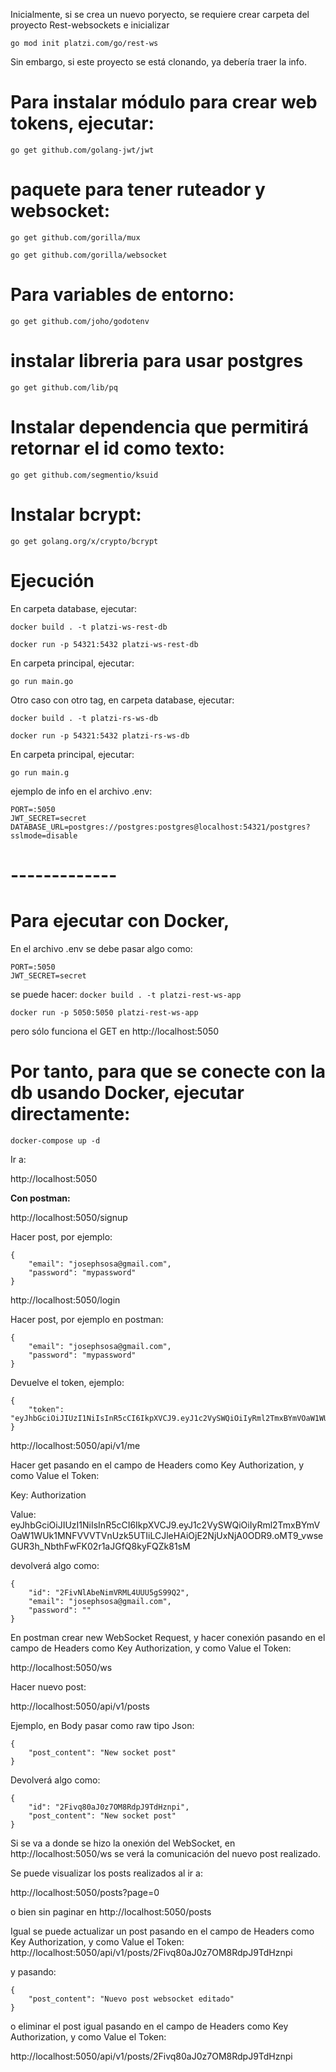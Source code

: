 Inicialmente, si se crea un nuevo poryecto, se requiere crear carpeta del proyecto Rest-websockets e inicializar

`go mod init platzi.com/go/rest-ws`

Sin embargo, si este proyecto se está clonando, ya debería traer la info.

# Para instalar módulo para crear web tokens, ejecutar:
`go get github.com/golang-jwt/jwt`
# paquete para tener ruteador y websocket:
`go get github.com/gorilla/mux`

`go get github.com/gorilla/websocket`

# Para variables de entorno:
`go get github.com/joho/godotenv`
# instalar libreria para usar postgres 
`go get github.com/lib/pq`
# Instalar dependencia que permitirá retornar el id como texto:
`go get github.com/segmentio/ksuid`
# Instalar bcrypt:
`go get golang.org/x/crypto/bcrypt`

# Ejecución
En carpeta database, ejecutar:

`docker build . -t platzi-ws-rest-db`

`docker run -p 54321:5432 platzi-ws-rest-db`

En carpeta principal, ejecutar:

`go run main.go`

Otro caso con otro tag, en carpeta database, ejecutar:

`docker build . -t platzi-rs-ws-db`

`docker run -p 54321:5432 platzi-rs-ws-db`

En carpeta principal, ejecutar:

`go run main.g`

ejemplo de info en el archivo .env:
```
PORT=:5050
JWT_SECRET=secret
DATABASE_URL=postgres://postgres:postgres@localhost:54321/postgres?sslmode=disable
```

# -------------

# Para ejecutar con Docker, 
En el archivo .env se debe pasar algo como:

```
PORT=:5050
JWT_SECRET=secret
```
se puede hacer:
`docker build . -t platzi-rest-ws-app`

`docker run -p 5050:5050 platzi-rest-ws-app`

pero sólo funciona el GET en http://localhost:5050

# Por tanto, para que se conecte con la db usando Docker, ejecutar directamente:
`docker-compose up -d`

Ir a:

http://localhost:5050

**Con postman:**

http://localhost:5050/signup

Hacer post, por ejemplo:
```
{
    "email": "josephsosa@gmail.com",
    "password": "mypassword"
}
```

http://localhost:5050/login

Hacer post, por ejemplo en postman:
```
{
    "email": "josephsosa@gmail.com",
    "password": "mypassword"
}
```

Devuelve el token, ejemplo:
```
{
    "token": "eyJhbGciOiJIUzI1NiIsInR5cCI6IkpXVCJ9.eyJ1c2VySWQiOiIyRml2TmxBYmVOaW1WUk1MNFVVVTVnUzk5UTIiLCJleHAiOjE2NjUxNjA0ODR9.oMT9_vwseGUR3h_NbthFwFK02r1aJGfQ8kyFQZk81sM"
}
```

http://localhost:5050/api/v1/me

Hacer get pasando en el campo de Headers como Key Authorization, y como Value el Token:

Key: Authorization

Value: eyJhbGciOiJIUzI1NiIsInR5cCI6IkpXVCJ9.eyJ1c2VySWQiOiIyRml2TmxBYmVOaW1WUk1MNFVVVTVnUzk5UTIiLCJleHAiOjE2NjUxNjA0ODR9.oMT9_vwseGUR3h_NbthFwFK02r1aJGfQ8kyFQZk81sM

devolverá algo como:
```
{
    "id": "2FivNlAbeNimVRML4UUU5gS99Q2",
    "email": "josephsosa@gmail.com",
    "password": ""
}
```

En postman crear new WebSocket Request, y hacer conexión pasando en el campo de Headers como Key Authorization, y como Value el Token:

http://localhost:5050/ws

Hacer nuevo post:

http://localhost:5050/api/v1/posts

Ejemplo, en Body pasar como raw tipo Json:
```
{
    "post_content": "New socket post"
}
```

Devolverá algo como:
```
{
    "id": "2Fivq80aJ0z7OM8RdpJ9TdHznpi",
    "post_content": "New socket post"
}
```

Si se va a donde se hizo la onexión del WebSocket, en http://localhost:5050/ws se verá la comunicación del nuevo post realizado.

Se puede visualizar los posts realizados al ir a:

http://localhost:5050/posts?page=0

o bien sin paginar en http://localhost:5050/posts

Igual se puede actualizar un post pasando en el campo de Headers como Key Authorization, y como Value el Token:
http://localhost:5050/api/v1/posts/2Fivq80aJ0z7OM8RdpJ9TdHznpi

y pasando:
```
{
    "post_content": "Nuevo post websocket editado"
}
```

o eliminar el post igual pasando en el campo de Headers como Key Authorization, y como Value el Token:

http://localhost:5050/api/v1/posts/2Fivq80aJ0z7OM8RdpJ9TdHznpi

